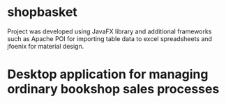 # shopbasket
Project was developed using JavaFX library and additional frameworks such as Apache POI for importing table data to excel spreadsheets and jfoenix for material design.
  
# Desktop application for managing ordinary bookshop sales processes
